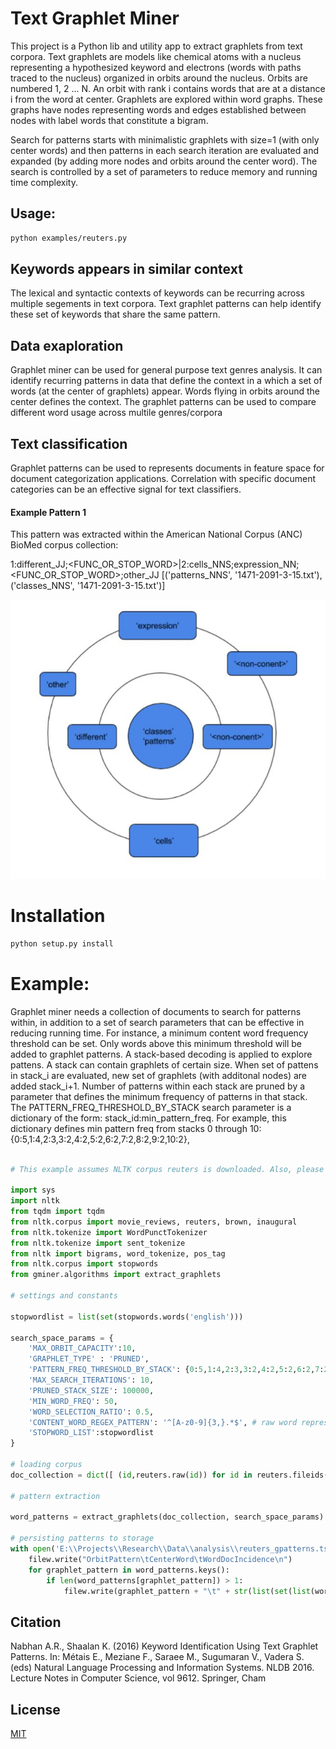 # Text Graphlet Miner

This project is a Python lib and utility app to extract graphlets from text corpora. Text graphlets are models like chemical atoms with a nucleus representing a hypothesized keyword and electrons (words with paths traced to the nucleus) organized in orbits around the nucleus. Orbits are numbered 1, 2 ... N. An orbit with rank i contains words that are at a distance i from the word at center. Graphlets are explored within word graphs. These graphs have nodes representing words and edges established between nodes with label words that constitute a bigram. 

Search for patterns starts with minimalistic graphlets with size=1 (with only center words) and then patterns in each search iteration are evaluated and expanded (by adding more nodes and orbits around the center word). The search is controlled by a set of parameters to reduce memory and running time complexity.

## Usage:
```bash
python examples/reuters.py
```

## Keywords appears in similar context
The lexical and syntactic contexts of keywords can be recurring across multiple segements in text corpora. Text graphlet patterns can help identify these set of keywords that share the same pattern.

## Data exaploration
Graphlet miner can be used for general purpose text genres analysis. It can identify recurring patterns in data that define the context in a which a set of words (at the center of graphlets) appear. Words flying in orbits around the center defines the context. The graphlet patterns can be used to compare different word usage across multile genres/corpora

## Text classification
Graphlet patterns can be used to represents documents in feature space for document categorization applications. Correlation with specific document categories can be an effective signal for text classifiers.

#### Example Pattern 1
This pattern was extracted within the American National Corpus (ANC) BioMed corpus collection:

1:different_JJ;<FUNC_OR_STOP_WORD>|2:cells_NNS;expression_NN;<FUNC_OR_STOP_WORD>;other_JJ	[('patterns_NNS', '1471-2091-3-15.txt'), ('classes_NNS', '1471-2091-3-15.txt')]

![Graphlet pattern](/docs/img/graphlet_pattern.jpg?raw=true)


# Installation

```bash
python setup.py install
```

# Example:

Graphlet miner needs a collection of documents to search for patterns within, in addition to a set of search parameters that can be effective in reducing running time. For instance, a minimum content word frequency threshold can be set. Only words above this minimum threshold will be added to graphlet patterns. A stack-based decoding is applied to explore pattens. A stack can contain graphlets of certain size. When set of pattens in stack_i are evaluated, new set of graphlets (with additonal nodes) are added stack_i+1. Number of patterns within each stack are pruned by a parameter that defines the minimum frequency of patterns in that stack. The PATTERN_FREQ_THRESHOLD_BY_STACK search parameter is a dictionary of the form: stack_id:min_pattern_freq. For example, this dictionary defines min pattern freq from stacks 0 through 10: {0:5,1:4,2:3,3:2,4:2,5:2,6:2,7:2,8:2,9:2,10:2},


```python

# This example assumes NLTK corpus reuters is downloaded. Also, please make sure that stopwords are also downloaded from NLTK.

import sys
import nltk
from tqdm import tqdm
from nltk.corpus import movie_reviews, reuters, brown, inaugural
from nltk.tokenize import WordPunctTokenizer
from nltk.tokenize import sent_tokenize
from nltk import bigrams, word_tokenize, pos_tag 
from nltk.corpus import stopwords
from gminer.algorithms import extract_graphlets

# settings and constants 

stopwordlist = list(set(stopwords.words('english')))

search_space_params = {
    'MAX_ORBIT_CAPACITY':10,
    'GRAPHLET_TYPE' : 'PRUNED',
    'PATTERN_FREQ_THRESHOLD_BY_STACK': {0:5,1:4,2:3,3:2,4:2,5:2,6:2,7:2,8:2,9:2,10:2},
    'MAX_SEARCH_ITERATIONS': 10,
    'PRUNED_STACK_SIZE': 100000,
    'MIN_WORD_FREQ': 50,
    'WORD_SELECTION_RATIO': 0.5,
    'CONTENT_WORD_REGEX_PATTERN': '^[A-z0-9]{3,}.*$', # raw word represenation
    'STOPWORD_LIST':stopwordlist
}

# loading corpus
doc_collection = dict([ (id,reuters.raw(id)) for id in reuters.fileids() ] )

# pattern extraction

word_patterns = extract_graphlets(doc_collection, search_space_params)

# persisting patterns to storage
with open('E:\\Projects\\Research\\Data\\analysis\\reuters_gpatterns.tsv', 'w',  encoding='utf-8') as filew:
    filew.write("OrbitPattern\tCenterWord\tWordDocIncidence\n")
    for graphlet_pattern in word_patterns.keys():
        if len(word_patterns[graphlet_pattern]) > 1:
            filew.write(graphlet_pattern + "\t" + str(list(set(list(word_patterns[graphlet_pattern])))) + '\n' )

```

## Citation
Nabhan A.R., Shaalan K. (2016) Keyword Identification Using Text Graphlet Patterns. In: Métais E., Meziane F., Saraee M., Sugumaran V., Vadera S. (eds) Natural Language Processing and Information Systems. NLDB 2016. Lecture Notes in Computer Science, vol 9612. Springer, Cham

## License
[MIT](https://choosealicense.com/licenses/mit/)